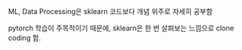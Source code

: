 ML, Data Processing은 sklearn 코드보다 개념 위주로 자세히 공부함

pytorch 학습이 주목적이기 때문에, sklearn은 한 번 살펴보는 느낌으로 clone coding 함. 
